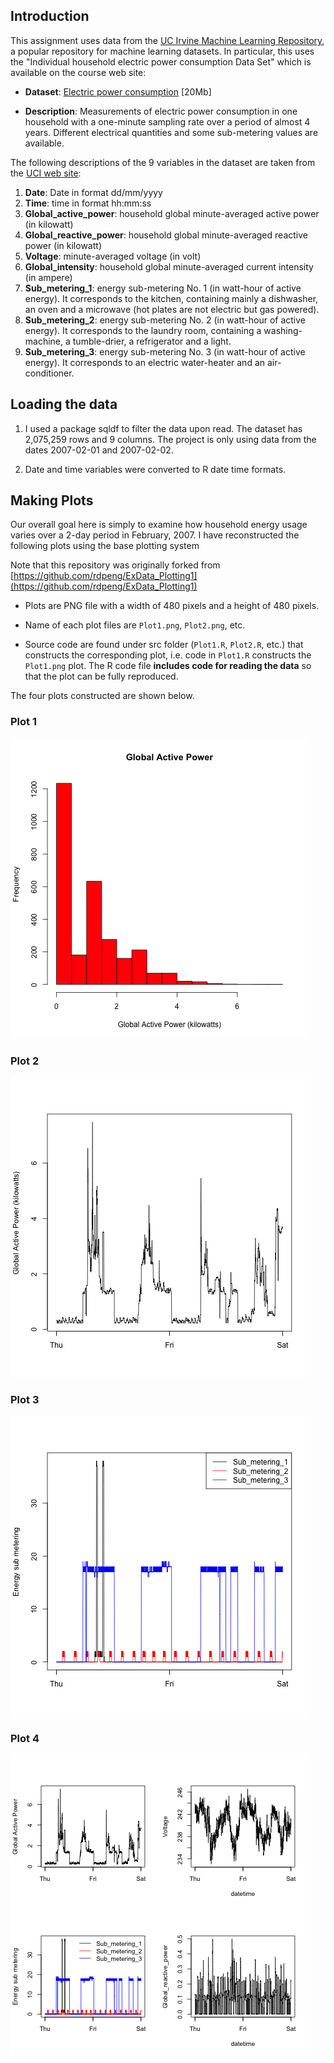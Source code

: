 ## Introduction

This assignment uses data from
the <a href="http://archive.ics.uci.edu/ml/">UC Irvine Machine
Learning Repository</a>, a popular repository for machine learning
datasets. In particular, this uses the "Individual household
electric power consumption Data Set" which is available on
the course web site:


* <b>Dataset</b>: <a href="https://d396qusza40orc.cloudfront.net/exdata%2Fdata%2Fhousehold_power_consumption.zip">Electric power consumption</a> [20Mb]

* <b>Description</b>: Measurements of electric power consumption in
one household with a one-minute sampling rate over a period of almost
4 years. Different electrical quantities and some sub-metering values
are available.


The following descriptions of the 9 variables in the dataset are taken
from
the <a href="https://archive.ics.uci.edu/ml/datasets/Individual+household+electric+power+consumption">UCI
web site</a>:

<ol>
<li><b>Date</b>: Date in format dd/mm/yyyy </li>
<li><b>Time</b>: time in format hh:mm:ss </li>
<li><b>Global_active_power</b>: household global minute-averaged active power (in kilowatt) </li>
<li><b>Global_reactive_power</b>: household global minute-averaged reactive power (in kilowatt) </li>
<li><b>Voltage</b>: minute-averaged voltage (in volt) </li>
<li><b>Global_intensity</b>: household global minute-averaged current intensity (in ampere) </li>
<li><b>Sub_metering_1</b>: energy sub-metering No. 1 (in watt-hour of active energy). It corresponds to the kitchen, containing mainly a dishwasher, an oven and a microwave (hot plates are not electric but gas powered). </li>
<li><b>Sub_metering_2</b>: energy sub-metering No. 2 (in watt-hour of active energy). It corresponds to the laundry room, containing a washing-machine, a tumble-drier, a refrigerator and a light. </li>
<li><b>Sub_metering_3</b>: energy sub-metering No. 3 (in watt-hour of active energy). It corresponds to an electric water-heater and an air-conditioner.</li>
</ol>

## Loading the data

1. I used a package sqldf to filter the data upon read. The dataset has 2,075,259 rows and 9 columns. The project is only using data from the dates 2007-02-01 and 2007-02-02. 

2. Date and time variables were converted to R date time formats.

## Making Plots

Our overall goal here is simply to examine how household energy usage
varies over a 2-day period in February, 2007. I have 
reconstructed the following plots using the base plotting system

Note that this repository was originally forked from [https://github.com/rdpeng/ExData_Plotting1](https://github.com/rdpeng/ExData_Plotting1)

* Plots are PNG file with a width of 480
pixels and a height of 480 pixels.

* Name of each plot files are  `Plot1.png`, `Plot2.png`, etc.

* Source code are found under src folder (`Plot1.R`, `Plot2.R`, etc.) that
constructs the corresponding plot, i.e. code in `Plot1.R` constructs
the `Plot1.png` plot. The R code file **includes code for reading
the data** so that the plot can be fully reproduced. 

The four plots constructed are shown below. 


### Plot 1


![Plot1](figure/Plot1.png) 


### Plot 2

![Plot2](figure/Plot2.png) 


### Plot 3

![Plot3](figure/Plot3.png) 


### Plot 4

![Plot4](figure/Plot4.png) 

